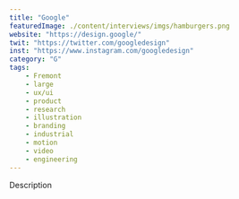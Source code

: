 ```yaml
---
title: "Google"
featuredImage: ./content/interviews/imgs/hamburgers.png
website: "https://design.google/"
twit: "https://twitter.com/googledesign"
inst: "https://www.instagram.com/googledesign"
category: "G"
tags:
    - Fremont
    - large
    - ux/ui
    - product
    - research
    - illustration
    - branding
    - industrial
    - motion
    - video
    - engineering
---
```


Description
